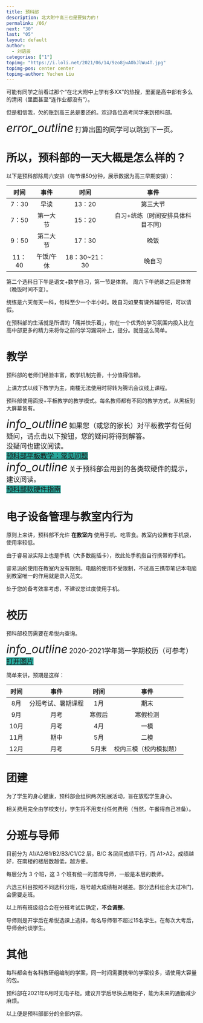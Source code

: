 ```yaml
---
title: 预科部
description: 北大附中高三也是要努力的！
permalink: /06/
next: "30"
last: "05"
layout: default
author:
  - 刘语辰
categories: ["1"]
topimg: "https://i.loli.net/2021/06/14/9zo8jwAObJlWu4T.jpg"
topimg-pos: center center
topimg-author: Yuchen Liu
---
```


可能有同学之前看过那个“在北大附中上学有多XX”的热搜，里面是高中部有多么的清闲（里面甚至“连作业都没有”）。

但是相信我，欠的账到高三总是要还的。欢迎各位高考同学来到预科部。

<div class="card-panel flex-center accent-text">
    <i style="font-size: 30px;" class="material-icons">error_outline</i>
    <span style="font-size: 18px;">打算出国的同学可以跳到下一页。</span>
</div>

# 所以，预科部的一天大概是怎么样的？

以下是预科部除周六安排（每节课50分钟，展示数据为高三早期安排）：

|时间|事件|时间|事件
|:-:|:-:|:-:|:-:|
|7：30|早读|13：20|第三大节|
|7：50|第一大节|15：20|自习+统练（时间安排具体科目不同）|
|9：50|第二大节|17：30|晚饭|
|11：40|午饭/午休|18：30~21：30|晚自习|

第二个选科日下午是语文+数学自习，第一节是体育。
周六下午统练之后是体育（晚饭时间不变）。

统练是六天每天一科，每科至少一个半小时。晚自习如果有课外辅导班，可以请假。

在预科部的生活就是所谓的「痛并快乐着」，你在一个优秀的学习氛围内投入比在高中部更多的精力来将你之前的学习漏洞补上，提分。就是这么简单。

# 教学

预科部的老师们经验丰富，教学机制完善，十分值得信赖。

上课方式以线下教学为主，南楼无法使用时将转为腾讯会议线上课程。

预科部使用面授+平板教学的教学模式。每名教师都有不同的教学方式，从黑板到大屏幕皆有。

<div class="card-panel flex-center accent-text">
    <i style="font-size: 30px;" class="material-icons">info_outline</i>
    <span style="font-size: 18px;">如果您（或您的家长）对平板教学有任何疑问，请点击以下按钮，您的疑问将得到解答。<br>没疑问也建议阅读。<br><a href="https://pkuschool.yuque.com/docs/share/0a6b2515-edea-4012-a310-ed41fcb9c80a?" normal class="pill-btn z-depth-1 white-text" style="background-color:#26a69a;margin-top: 5px;" title="点我！" target="_blank">预科部平板教学：常见问题</a></span>
</div>

<div class="card-panel flex-center accent-text">
    <i style="font-size: 30px;" class="material-icons">info_outline</i>
    <span style="font-size: 18px;">关于预科部会用到的各类软硬件的提示，建议阅读。<br><a href="https://pkuschool.yuque.com/docs/share/5c278d98-d5fc-46dd-8e4e-67894b54dc00?# 《软硬件简介》" normal class="pill-btn z-depth-1 white-text" style="background-color:#26a69a;margin-top: 5px;" title="点我！" target="_blank">预科部软硬件指南</a></span>
</div>

# 电子设备管理与教室内行为

原则上来讲，预科部不允许 **在教室内** 使用手机、吃零食。教室内设置有手机袋，使用率较低。

由于睿易派实际上也是手机（大多数能插卡），故此处手机指自行携带的手机。

睿易派的使用在教室内没有限制。电脑的使用不受限制，不过高三携带笔记本电脑到教室唯一的作用就是录入范文。

处于您的备考效率考虑，不建议您过度使用手机。

# 校历

预科部校历需要在希悦内查询。

<div class="card-panel flex-center accent-text">
    <i style="font-size: 30px;" class="material-icons">info_outline</i>
    <span style="font-size: 18px;">2020-2021学年第一学期校历（可参考）<a href="https://i.loli.net/2021/06/10/sAHlMwXu2h1e4pL.png" normal class="pill-btn z-depth-1 white-text" style="background-color:#26a69a;margin-top: 5px;" title="点我！" target="_blank">打开图片</a></span>
</div>

简单来讲，预期是这样：

|时间|事件|时间|事件|
|:-:|:-:|:-:|:-:|
|8月|分班考试、暑期课程|1月|期末|
|9月|月考|寒假后|寒假检测|
|10月|月考|4月|一模|
|11月|期中|5月|二模|
|12月|月考|5月末|校内三模（校内模拟题）|

# 团建

为了学生的身心健康，预科部会组织两次拓展活动，旨在放松学生身心。

相关费用完全由学校支付，学生将不用支付任何费用（当然，午餐得自己准备）。

# 分班与导师

目前分为 A1/A2/B1/B2/B3/C1/C2 层。B/C 各层间成绩平行，而 A1>A2。成绩越好，在南楼的楼层数越低，越方便。

每层分为 3 个班，这 3 个班有统一的首席导师，一般是本层的教师。

六选三科目按照不同选科分班，班号越大成绩相对越差。部分选科组合太过冷门，会需要走班。

以上所有班级组合会在分班考试后确定，**不会调整**。

导师则是开学后在希悦选课上选择，每名导师带不超过15名学生。在每次大考后，导师会约谈学生。

# 其他

每科都会有各科教研组编制的学案，同一时间需要携带的学案较多，请使用大容量的包。

预科部在2021年6月时无电子柜。建议开学后尽快占用柜子，能为未来的通勤减少麻烦。



以上便是预科部部分的全部内容。